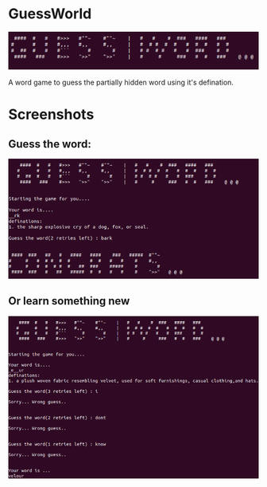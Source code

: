 # GuessWorld
![Test Image 1](https://github.com/cyclades1/GuessWorld/blob/main/SS/1.png)

A word game to guess the partially hidden word using it's defination. 

# Screenshots

## Guess the word:
![Test Image 3](https://github.com/cyclades1/GuessWorld/blob/main/SS/3.png)

## Or learn something new
![Test Image 2](https://github.com/cyclades1/GuessWorld/blob/main/SS/2.png)




